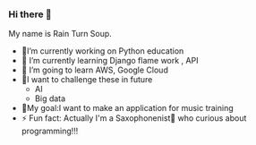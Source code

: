 ### Hi there 👋
My name is Rain Turn Soup.
- 🐍I’m currently working on Python education
- 🌱 I’m currently learning Django flame work , API
- 👯 I’m going to learn AWS, Google Cloud
- 💪I want to challenge these in future 
  - AI
  - Big data   
- 🚀My goal:I want to make an application for music training 
- ⚡ Fun fact: Actually I'm a Saxophonenist🎷 who curious about programming!!!
